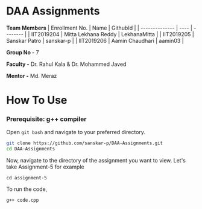# DAA Assignments

**Team Members**
|   Enrollment No.  |   Name   | GithubId |
|   --------------  |   ----   | -------- |
|    IIT2019204  |   Mitta Lekhana Reddy | LekhanaMitta |
|    IIT2019205  |   Sanskar Patro | sanskar-p | 
|    IIT2019206  |   Aamin Chaudhari | aamin03  |
<br>

**Group No -**  7

**Faculty -** Dr. Rahul Kala & Dr. Mohammed Javed

**Mentor -** Md. Meraz

# How To Use
### Prerequisite: g++ compiler
Open `git bash` and navigate to your preferred directory.
<br>

```sh
git clone https://github.com/sanskar-p/DAA-Assignments.git
cd DAA-Assignments
```
Now, navigate to the directory of the assignment you want to view. Let's take Assignment-5 for example

```
cd assignment-5
```
To run the code,
```
g++ code.cpp
```
